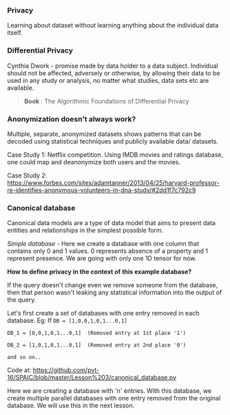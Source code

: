 ### Privacy
Learning about dataset without learning anything about the individual data itself.

### Differential Privacy
Cynthia Dwork - promise made by data holder to a data subject.
  Individual should not be affected, adversely or otherwise, by allowing their data to be used in any study or analysis, no matter what studies, data sets etc are available.
  
>  **Book** : The Algorithmic Foundations of Differential Privacy

### Anonymization doesn't always work?
Multiple, separate, anonymized datasets shows patterns that can be decoded using statistical techniques and publicly available data/ datasets.

Case Study 1: Netflix competition. Using IMDB movies and ratings database, one could map and deanonymize both users and the movies.

Case Study 2: https://www.forbes.com/sites/adamtanner/2013/04/25/harvard-professor-re-identifies-anonymous-volunteers-in-dna-study/#2dd1f7c792c9


### Canonical database
Canonical data models are a type of data model that aims to present data entities and relationships in the simplest possible form. 

*Simple database* - Here we create a database with one column that contains only 0 and 1 values. 
0 represents absence of a property and 1 represent presence. We are going with only one 1D tensor for now.

**How to define privacy in the context of this example database?**

If the query doesn't change even we remove someone from the database, then that person wasn't leaking any statistical information into the output of the query.

Let's first create a set of databases with one entry removed in each database.
Eg: If `DB = [1,0,0,1,0,1...0,1]`

    DB_1 = [0,0,1,0,1...0,1]  (Removed entry at 1st place '1')

    DB_2 = [1,0,1,0,1...0,1]  (Removed entry at 2nd place '0')
    
    and so on..
    
    
Code at: https://github.com/pvt-16/SPAIC/blob/master/Lesson%203/canonical_database.py

Here we are creating a database with 'n' entries. With this database, we create multiple parallel databases with one entry removed from the original database. We will use this in the next lesson. 
    
